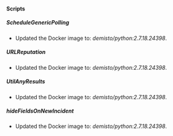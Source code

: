 
#### Scripts
##### ScheduleGenericPolling
- Updated the Docker image to: *demisto/python:2.7.18.24398*.
##### URLReputation
- Updated the Docker image to: *demisto/python:2.7.18.24398*.
##### UtilAnyResults
- Updated the Docker image to: *demisto/python:2.7.18.24398*.
##### hideFieldsOnNewIncident
- Updated the Docker image to: *demisto/python:2.7.18.24398*.